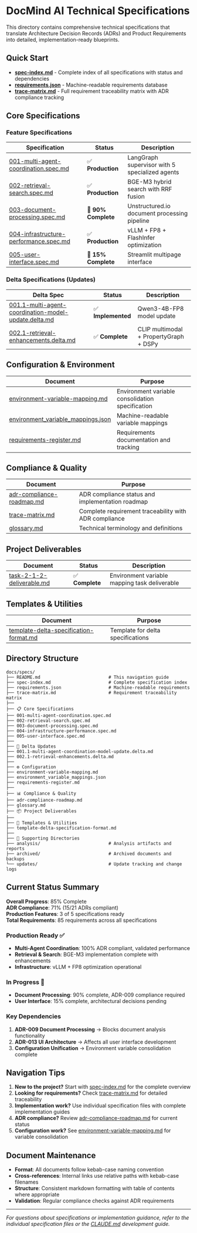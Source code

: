 # DocMind AI Technical Specifications

This directory contains comprehensive technical specifications that translate Architecture Decision Records (ADRs) and Product Requirements into detailed, implementation-ready blueprints.

## Quick Start

- **[spec-index.md](./spec-index.md)** - Complete index of all specifications with status and dependencies
- **[requirements.json](./requirements.json)** - Machine-readable requirements database
- **[trace-matrix.md](./trace-matrix.md)** - Full requirement traceability matrix with ADR compliance tracking

## Core Specifications

### Feature Specifications

| Specification | Status | Description |
|---------------|---------|------------|
| [001-multi-agent-coordination.spec.md](./001-multi-agent-coordination.spec.md) | ✅ **Production** | LangGraph supervisor with 5 specialized agents |
| [002-retrieval-search.spec.md](./002-retrieval-search.spec.md) | ✅ **Production** | BGE-M3 hybrid search with RRF fusion |
| [003-document-processing.spec.md](./003-document-processing.spec.md) | 🔄 **90% Complete** | Unstructured.io document processing pipeline |
| [004-infrastructure-performance.spec.md](./004-infrastructure-performance.spec.md) | ✅ **Production** | vLLM + FP8 + FlashInfer optimization |
| [005-user-interface.spec.md](./005-user-interface.spec.md) | 🔄 **15% Complete** | Streamlit multipage interface |

### Delta Specifications (Updates)

| Delta Spec | Status | Description |
|------------|---------|------------|
| [001.1-multi-agent-coordination-model-update.delta.md](./001.1-multi-agent-coordination-model-update.delta.md) | ✅ **Implemented** | Qwen3-4B-FP8 model update |
| [002.1-retrieval-enhancements.delta.md](./002.1-retrieval-enhancements.delta.md) | ✅ **Complete** | CLIP multimodal + PropertyGraph + DSPy |

## Configuration & Environment

| Document | Purpose |
|----------|---------|
| [environment-variable-mapping.md](./environment-variable-mapping.md) | Environment variable consolidation specification |
| [environment_variable_mappings.json](./environment_variable_mappings.json) | Machine-readable variable mappings |
| [requirements-register.md](./requirements-register.md) | Requirements documentation and tracking |

## Compliance & Quality

| Document | Purpose |
|----------|---------|
| [adr-compliance-roadmap.md](./adr-compliance-roadmap.md) | ADR compliance status and implementation roadmap |
| [trace-matrix.md](./trace-matrix.md) | Complete requirement traceability with ADR compliance |
| [glossary.md](./glossary.md) | Technical terminology and definitions |

## Project Deliverables

| Document | Status | Description |
|----------|---------|------------|
| [task-2-1-2-deliverable.md](../developers/task-2-1-2-deliverable.md) | ✅ **Complete** | Environment variable mapping task deliverable |

## Templates & Utilities

| Document | Purpose |
|----------|---------|
| [template-delta-specification-format.md](./template-delta-specification-format.md) | Template for delta specifications |

## Directory Structure

```
docs/specs/
├── README.md                          # This navigation guide
├── spec-index.md                      # Complete specification index
├── requirements.json                  # Machine-readable requirements
├── trace-matrix.md                    # Requirement traceability matrix
├── 
├── 📋 Core Specifications
├── 001-multi-agent-coordination.spec.md
├── 002-retrieval-search.spec.md
├── 003-document-processing.spec.md
├── 004-infrastructure-performance.spec.md
├── 005-user-interface.spec.md
├── 
├── 🔄 Delta Updates
├── 001.1-multi-agent-coordination-model-update.delta.md
├── 002.1-retrieval-enhancements.delta.md
├── 
├── ⚙️ Configuration
├── environment-variable-mapping.md
├── environment_variable_mappings.json
├── requirements-register.md
├── 
├── 📊 Compliance & Quality
├── adr-compliance-roadmap.md
├── glossary.md
├── 📦 Project Deliverables
├── 
├── 🔧 Templates & Utilities
├── template-delta-specification-format.md
├── 
├── 📁 Supporting Directories
├── analysis/                          # Analysis artifacts and reports
├── archived/                          # Archived documents and backups
└── updates/                           # Update tracking and change logs
```

## Current Status Summary

**Overall Progress**: 85% Complete  
**ADR Compliance**: 71% (15/21 ADRs compliant)  
**Production Features**: 3 of 5 specifications ready  
**Total Requirements**: 85 requirements across all specifications  

### Production Ready ✅

- **Multi-Agent Coordination**: 100% ADR compliant, validated performance
- **Retrieval & Search**: BGE-M3 implementation complete with enhancements
- **Infrastructure**: vLLM + FP8 optimization operational

### In Progress 🔄

- **Document Processing**: 90% complete, ADR-009 compliance required
- **User Interface**: 15% complete, architectural decisions pending

### Key Dependencies

1. **ADR-009 Document Processing** → Blocks document analysis functionality
2. **ADR-013 UI Architecture** → Affects all user interface development
3. **Configuration Unification** → Environment variable consolidation complete

## Navigation Tips

1. **New to the project?** Start with [spec-index.md](./spec-index.md) for the complete overview
2. **Looking for requirements?** Check [trace-matrix.md](./trace-matrix.md) for detailed traceability
3. **Implementation work?** Use individual specification files with complete implementation guides
4. **ADR compliance?** Review [adr-compliance-roadmap.md](./adr-compliance-roadmap.md) for current status
5. **Configuration work?** See [environment-variable-mapping.md](./environment-variable-mapping.md) for variable consolidation

## Document Maintenance

- **Format**: All documents follow kebab-case naming convention
- **Cross-references**: Internal links use relative paths with kebab-case filenames
- **Structure**: Consistent markdown formatting with table of contents where appropriate
- **Validation**: Regular compliance checks against ADR requirements

---

*For questions about specifications or implementation guidance, refer to the individual specification files or the [CLAUDE.md](../../CLAUDE.md) development guide.*